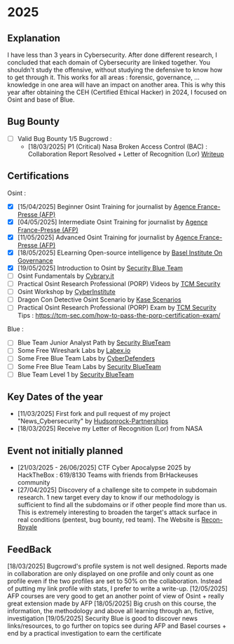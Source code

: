 # 2025

## Explanation

I have less than 3 years in Cybersecurity. After done different research, I concluded that each domain of Cybersecurity are linked together. You shouldn't study the offensive, without studying the defensive to know how to get through it. This works for all areas : forensic, governance, ... knowledge in one area will have an impact on another area. This is why this year after obtaining the CEH (Certified Ethical Hacker) in 2024, I focused on Osint and base of Blue.

## Bug Bounty
- [ ] Valid Bug Bounty 1/5 Bugcrowd :
    - [18/03/2025] P1 (Critical) Nasa Broken Access Control (BAC) : Collaboration Report Resolved + Letter of Recognition (Lor) [Writeup](https://github.com/Juliusxd23/Bug_Bounty/blob/master/1_16_02_2025_Nasa/P1_Broken_Access_Control.md)

## Certifications
Osint :
- [X] [15/04/2025] Beginner Osint Training for journalist by [Agence France-Presse (AFP)](https://fr.digitalcourses.afp.com/bundles/techniques-d-investigation-numerique-niveau-debutant)
- [X] [04/05/2025] Intermediate Osint Training for journalist by [Agence France-Presse (AFP)](https://fr.digitalcourses.afp.com/bundles/techniques-d-investigation-numerique-niveau-intermediaire)
- [X] [11/05/2025] Advanced Osint Training for journalist by [Agence France-Presse (AFP)](https://fr.digitalcourses.afp.com/bundles/techniques-d-investigation-numerique-niveau-avance)
- [X] [18/05/2025] ELearning Open-source intelligence by [Basel Institute On Governance](https://baselgovernance.org/basel-learn)
- [X] [19/05/2025] Introduction to Osint by [Security Blue Team](https://www.securityblue.team/courses/introduction-to-osint)
- [ ] Osint Fundamentals by [Cybrary.it](https://www.cybrary.it/course/osint-fundamentals)
- [ ] Practical Osint Research Professional (PORP) Videos by [TCM Security](https://certifications.tcm-sec.com/porp/)
- [ ] Osint Workshop by [CyberInstitute](https://courses.thecyberinst.org/courses/osintworkshop)
- [ ] Dragon Con Detective Osint Scenario by [Kase Scenarios](https://kasescenarios.com/osint-training/)
- [ ] Practical Osint Research Professional (PORP) Exam by [TCM Security](https://certifications.tcm-sec.com/porp/)
Tips : https://tcm-sec.com/how-to-pass-the-porp-certification-exam/

Blue :
- [ ] Blue Team Junior Analyst Path by [Security BlueTeam](https://www.securityblue.team/courses/blue-team-junior-analyst-pathway-bundle)
- [ ] Some Free Wireshark Labs by [Labex.io](https://labex.io/free-labs/wireshark)
- [ ] Some Free Blue Team Labs by [CyberDefenders](https://cyberdefenders.org/blueteam-ctf-challenges/)
- [ ] Some Free Blue Team Labs by [Security BlueTeam](https://blueteamlabs.online/)
- [ ] Blue Team Level 1 by [Security BlueTeam](https://www.securityblue.team/certifications/blue-team-level-1)

## Key Dates of the year
- [11/03/2025] First fork and pull request of my project "News_Cybersecurity" by [Hudsonrock-Partnerships](https://github.com/hudsonrock-partnerships)
- [18/03/2025] Receive my Letter of Recognition (Lor) from NASA

## Event not initially planned
- [21/03/2025 - 26/06/2025] CTF Cyber Apocalypse 2025 by HackTheBox : 619/8130 Teams with friends from BrHackeuses community 
- [27/04/2025] Discovery of a challenge site to compete in subdomain research. 1 new target every day to know if our methodology is sufficient to find all the subdomains or if other people find more than us. This is extremely interesting to broaden the target's attack surface in real conditions (pentest, bug bounty, red team). The Website is [Recon-Royale](https://recon-royale.com/)

## FeedBack
[18/03/2025] Bugcrowd's profile system is not well designed. Reports made in collaboration are only displayed on one profile and only count as one profile even if the two profiles are set to 50% on the collaboration. Instead of putting my link profile with stats, I prefer to write a write-up.
[12/05/2025] AFP courses are very good to get an another point of view of Osint + really great extension made by AFP
[18/05/2025] Big crush on this course, the information, the methodology and above all learning through an, fictive, investigation
[19/05/2025] Security Blue is good to discover news links/resources, to go further on topics see during AFP and Basel courses + end by a practical investigation to earn the certificate